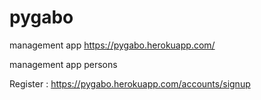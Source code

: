 # pygabo

management app https://pygabo.herokuapp.com/

management app persons

Register : https://pygabo.herokuapp.com/accounts/signup
